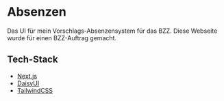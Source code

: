 # Absenzen

Das UI für mein Vorschlags-Absenzensystem für das BZZ. Diese Webseite wurde für einen BZZ-Auftrag gemacht.

## Tech-Stack

- [Next.js](https://nextjs.org)
- [DaisyUI](https://daisyui.com)
- [TailwindCSS](https://tailwindcss.com)
